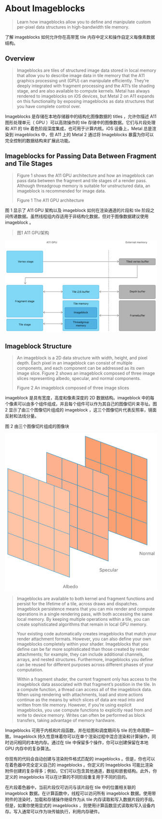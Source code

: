 #  About Imageblocks

> Learn how imageblocks allow you to define and manipulate custom per-pixel data structures in high-bandwidth tile memory.

了解 imageblocks 如何允许你在高带宽 tile 内存中定义和操作自定义每像素数据结构。

## Overview

> Imageblocks are tiles of structured image data stored in local memory that allow you to describe image data in tile memory that the A11 graphics processing unit (GPU) can manipulate efficiently. They’re deeply integrated with fragment processing and the A11’s tile shading stage, and are also available to compute kernels. Metal has always rendered to imageblocks on iOS devices, but Metal 2 on A11 expands on this functionality by exposing imageblocks as data structures that you have complete control over.

Imageblocks 是存储在本地存储器中的结构化图像数据的 titles ，允许你描述 A11 图形处理单元（ GPU ）可以高效操作的 tile 存储中的图像数据。它们与片段处理和 A11 的 tile 着色阶段深度集成，也可用于计算内核。iOS 设备上，Metal 总是渲染到 imageblocks 中，但 A11 上的 Metal 2 通过将 Imageblocks 暴露为你可以完全控制的数据结构来扩展此功能。

## Imageblocks for Passing Data Between Fragment and Tile Stages

> Figure 1 shows the A11 GPU architecture and how an imageblock can pass data between the fragment and tile stages of a render pass. Although threadgroup memory is suitable for unstructured data, an imageblock is recommended for image data.
>
> Figure 1 The A11 GPU architecture

图 1 显示了 A11 GPU 架构以及 imageblock 如何在渲染通道的片段和 tile 阶段之间传递数据。虽然线程组内存适用于非结构化数据，但对于图像数据建议使用 imageblock 。
>
>图1 A11 GPU架构

![TheA11GPUArchitecture](../../../resource/Metal/Markdown/TheA11GPUArchitecture.png)

## Imageblock Structure

> An imageblock is a 2D data structure with width, height, and pixel depth. Each pixel in an imageblock can consist of multiple components, and each component can be addressed as its own image slice. Figure 2 shows an imageblock composed of three image slices representing albedo, specular, and normal components.
>
> Figure 2 An imageblock composed of three image slices

imageblock 是具有宽度，高度和像素深度的 2D 数据结构。imageblock 中的每个像素可以由多个组件组成，并且每个组件可以作为其自己的图像切片来寻址。图 2 显示了由三个图像切片组成的 imageblock ，这三个图像切片代表反照率，镜面反射和法线分量。

图 2 由三个图像切片组成的图像块

![AnImageblockComposedOfThreeImageSlices](../../../resource/Metal/Markdown/AnImageblockComposedOfThreeImageSlices.png)

> Imageblocks are available to both kernel and fragment functions and persist for the lifetime of a tile, across draws and dispatches. Imageblock persistence means that you can mix render and compute operations in a single rendering pass, with both accessing the same local memory. By keeping multiple operations within a tile, you can create sophisticated algorithms that remain in local GPU memory.
>
> Your existing code automatically creates imageblocks that match your render attachment formats. However, you can also define your own imageblocks completely within your shader. Imageblocks that you define can be far more sophisticated than those created by render attachments; for example, they can include additional channels, arrays, and nested structures. Furthermore, imageblocks you define can be reused for different purposes across different phases of your computation.
>
> Within a fragment shader, the current fragment only has access to the imageblock data associated with that fragment’s position in the tile. In a compute function, a thread can access all of the imageblock data. When using rendering with attachments, load and store actions continue as the means by which slices of data are read into and written from tile memory. However, if you’re using explicit imageblocks, you use compute functions to explicitly read from and write to device memory. Writes can often be performed as block transfers, taking advantage of memory hardware.

Imageblocks 可用于内核和片段函数，并在绘图和调度期间与 tile 的生命周期一致。Imageblock 持久性意味着你可以在单个渲染过程中混合渲染和计算操作，同时访问相同的本地内存。通过在 tile 中保留多个操作，你可以创建保留在本地 GPU 内存中的复杂算法。

你现有的代码会自动创建与渲染附件格式匹配的 imageblocks 。但是，你也可以在着色器中完全定义自己的 imageblocks 。你定义的 Imageblocks 可能比渲染附件创建的复杂得多；例如，它们可以包含其他通道，数组和嵌套结构。此外，你定义的 imageblocks 可以在计算的不同阶段重复用于不同的目的。

在片段着色器中，当前片段仅可访问与该片段在 tile 中的位置相关联的 imageblock 数据。在计算函数中，线程可以访问所有 imageblock 数据。使用带附件的渲染时，加载和存储操作继续作为从 tile 内存读取和写入数据片段的手段。 但是，如果你使用显式的 imageblocks ，则使用计算函数显式读取和写入设备内存。写入通常可以作为块传输执行，利用内存硬件。
